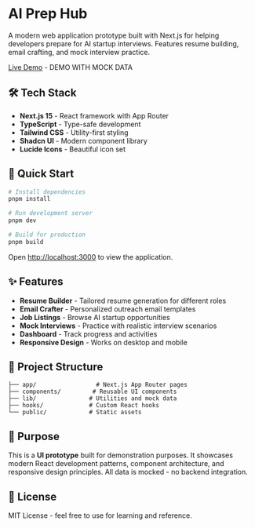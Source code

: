 # AI Prep Hub

A modern web application prototype built with Next.js for helping developers prepare for AI startup interviews. Features resume building, email crafting, and mock interview practice.

[Live Demo](https://ai-prep-hub-prototype.vercel.app/) - DEMO WITH MOCK DATA

## 🛠 Tech Stack

- **Next.js 15** - React framework with App Router
- **TypeScript** - Type-safe development  
- **Tailwind CSS** - Utility-first styling
- **Shadcn UI** - Modern component library
- **Lucide Icons** - Beautiful icon set

## 🚀 Quick Start

```bash
# Install dependencies
pnpm install

# Run development server
pnpm dev

# Build for production
pnpm build
```

Open [http://localhost:3000](http://localhost:3000) to view the application.

## ✨ Features

- **Resume Builder** - Tailored resume generation for different roles
- **Email Crafter** - Personalized outreach email templates
- **Job Listings** - Browse AI startup opportunities
- **Mock Interviews** - Practice with realistic interview scenarios
- **Dashboard** - Track progress and activities
- **Responsive Design** - Works on desktop and mobile

## 📁 Project Structure

```
├── app/                 # Next.js App Router pages
├── components/         # Reusable UI components
├── lib/               # Utilities and mock data
├── hooks/             # Custom React hooks
└── public/            # Static assets
```

## 🎯 Purpose

This is a **UI prototype** built for demonstration purposes. It showcases modern React development patterns, component architecture, and responsive design principles. All data is mocked - no backend integration.

## 📄 License

MIT License - feel free to use for learning and reference.
